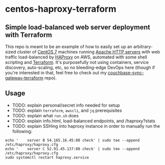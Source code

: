 # centos-haproxy-terraform

## Simple load-balanced web server deployment with Terraform

This repo is meant to be an example of how to easily set up an arbitrary-sized cluster of [CentOS 7](https://centos.org/) machines running [Apache HTTP servers](http://apache.org/) with web traffic load-balanced by [HAProxy](http://www.haproxy.org/) on AWS, automated with some shell scripting and [Terraform](https://terraform.io/). It's purposefully not using containers, service discovery, auto-scaling, etc, so no bleeding-edge DevOps here (though if you're interested in that, feel free to check out my [couchbase-sync-gateway-terraform](https://github.com/PaulCapestany/couchbase-sync-gateway-terraform) repo).

## Usage

* TODO: explain personal/secret info needed for setup
* TODO: explain `terraform`, `awscli`, and `jq` prerequisites
* TODO: explain what `run.sh` does
* TODO: explain info.html, load-balanced endpoints, and /haproxy?stats
* TODO: explain SSHing into haproxy instance in order to manually run the following:

```
echo '    server B 54.165.16.45:80 check' | sudo tee --append /etc/haproxy/haproxy.cfg
echo '    server C 52.91.45.137:80 check' | sudo tee --append /etc/haproxy/haproxy.cfg
sudo systemctl restart haproxy.service
```
